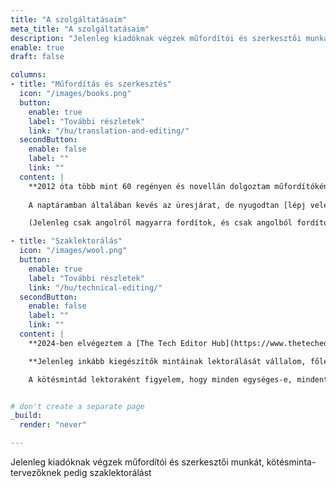 ```yaml
---
title: "A szolgáltatásaim"
meta_title: "A szolgáltatásaim"
description: "Jelenleg kiadóknak végzek műfordítói és szerkesztői munkát, kötésminta-tervezőknek pedig szaklektorálást"
enable: true
draft: false

columns:
- title: "Műfordítás és szerkesztés"
  icon: "/images/books.png"
  button:
    enable: true
    label: "További részletek"
    link: "/hu/translation-and-editing/"
  secondButton:
    enable: false
    label: ""
    link: ""
  content: |
    **2012 óta több mint 60 regényen és novellán dolgoztam műfordítóként, és legalább 20 regényt szerkesztettem.** Emellett szakcikkeket is írtam a legkülönfélébb témákban. Rendkívül sokféle zsáner szövegével foglalkoztam már, illetve sok fordítóval és szerkesztővel együtt dolgoztam. (A korrektorokról, a tördelőkről és a borítótervezőkről nem is beszélve.)
    
    A naptáramban általában kevés az üresjárat, de nyugodtan [lépj velem kapcsolatba](/hu/contact), és beszélgessünk egyet. 😊

    (Jelenleg csak angolról magyarra fordítok, és csak angolból fordított műveket szerkesztek. Kötésminták szerkesztésével és lektorálásával is foglalkozom, erről [a megfelelő oldalon](/hu/technical-editing) találhatók információk.)

- title: "Szaklektorálás"
  icon: "/images/wool.png"
  button:
    enable: true
    label: "További részletek"
    link: "/hu/technical-editing/"
  secondButton:
    enable: false
    label: ""
    link: ""
  content: |
    **2024-ben elvégeztem a [The Tech Editor Hub](https://www.thetecheditorhub.com/) által kínált, kötésmintákra specializálódó szaklektori képzést.** Joeli fantasztikus tanár volt, aki sokat tanított nekem a szaklektorálás módszereiről, illetve a tervezőkkel való munka szempontjairól. Később, mivel másféle megközelítésben tanítják a témát, a neves [The Knitting Guild Association (TKGA) tanúsítványt is nyújtó képzésébe](https://tkga.org/certification-for-technical-editors/) is belekezdtem.

    **Jelenleg inkább kiegészítők mintáinak lektorálását vállalom, főleg zoknikét, kesztyűkét, sapkákét, kendőkét, sálakét és egyéb kis tárgyakét.**

    A kötésmintád lektoraként figyelem, hogy minden egységes-e, mindent jól számoltál-e, de szerkesztem a szöveget is: javítom a helyesírási és nyelvhelyességi hibákat, valamint az elírásokat.


# don't create a separate page
_build:
  render: "never"

---
```


Jelenleg kiadóknak végzek műfordítói és szerkesztői munkát, kötésminta-tervezőknek pedig szaklektorálást

<!-- <a href="https://www.flaticon.com/free-icons/books" title="books icons">Books icons created by Freepik - Flaticon</a> -->
<!-- <a href="https://www.flaticon.com/free-icons/wool" title="wool icons">Wool icons created by Freepik - Flaticon</a> -->